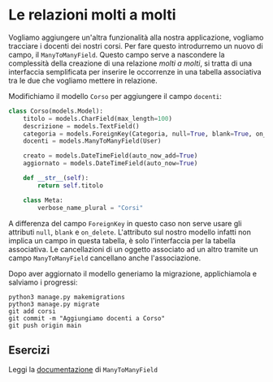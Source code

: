 # Le relazioni molti a molti

Vogliamo aggiungere un'altra funzionalità alla nostra applicazione, vogliamo tracciare i docenti dei
nostri corsi. Per fare questo introdurremo un nuovo di campo, il `ManyToManyField`. Questo campo serve
a nascondere la complessità della creazione di una relazione *molti a molti*, si tratta di una
interfaccia semplificata per inserire le occorrenze in una tabella associativa tra le due che vogliamo
mettere in relazione.

Modifichiamo il modello `Corso` per aggiungere il campo `docenti`:

```python
class Corso(models.Model):
    titolo = models.CharField(max_length=100)
    descrizione = models.TextField()
    categoria = models.ForeignKey(Categoria, null=True, blank=True, on_delete=models.PROTECT)
    docenti = models.ManyToManyField(User)

    creato = models.DateTimeField(auto_now_add=True)
    aggiornato = models.DateTimeField(auto_now=True)

    def __str__(self):
        return self.titolo

    class Meta:
        verbose_name_plural = "Corsi"
```

A differenza del campo `ForeignKey` in questo caso non serve usare gli attributi `null`, `blank` e
`on_delete`. L'attributo sul nostro modello infatti non implica un campo in questa tabella, è solo
l'interfaccia per la tabella associativa. Le cancellazioni di un oggetto associato ad un altro tramite
un campo `ManyToManyField` cancellano anche l'associazione.

Dopo aver aggiornato il modello generiamo la migrazione, applichiamola e salviamo i progressi:

```shell
python3 manage.py makemigrations
python3 manage.py migrate
git add corsi
git commit -m "Aggiungiamo docenti a Corso"
git push origin main
```

## Esercizi

Leggi la [documentazione](https://docs.djangoproject.com/en/3.2/ref/models/fields/#django.db.models.ManyToManyField) di `ManyToManyField`
